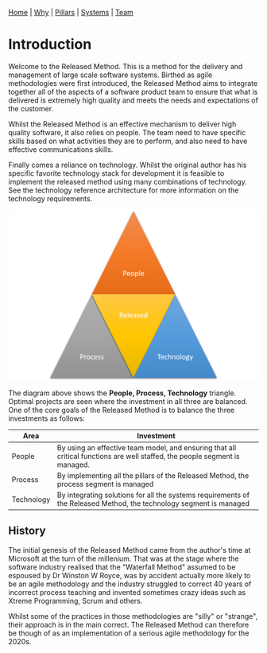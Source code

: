 [Home](README.md) | [Why](why.md) | [Pillars](pillars.md) | [Systems](systems.md) | [Team](team-model.md)
# Introduction
Welcome to the Released Method. This is a method for the delivery and management of large scale software systems. Birthed as agile methodologies were first introduced, the Released Method aims to integrate together all of the aspects of a software product team to ensure that what is delivered is extremely high quality and meets the needs and expectations of the customer.

Whilst the Released Method is an effective mechanism to deliver high quality software, it also relies on people. The team need to have specific skills based on what activities they are to perform, and also need to have effective communications skills.

Finally comes a reliance on technology. Whilst the original author has his specific favorite technology stack for development it is feasible to implement the released method using many combinations of technology. See the technology reference architecture for more information on the technology requirements.

![PPP Triangle](img/people-process-technology.png)

The diagram above shows the **People, Process, Technology** triangle. Optimal projects are seen where the investment in all three are balanced. One of the core goals of the Released Method is to balance the three investments as follows:

| Area | Investment |
| ---- | ---------- |
| People | By using an effective team model, and ensuring that all critical functions are well staffed, the people segment is managed. |
| Process | By implementing all the pillars of the Released Method, the process segment is managed |
| Technology | By integrating solutions for all the systems requirements of the Released Method, the technology segment is managed |

## History
The initial genesis of the Released Method came from the author's time at Microsoft at the turn of the millenium. That was at the stage where the software industry realised that the "Waterfall Method" assumed to be espoused by Dr Winston W Royce, was by accident actually more likely to be an agile methodology and the industry struggled to correct 40 years of incorrect process teaching and invented sometimes crazy ideas such as Xtreme Programming, Scrum and others.

Whilst some of the practices in those methodologies are "silly" or "strange", their approach is in the main correct. The Released Method can therefore be though of as an implementation of a serious agile methodology for the 2020s.